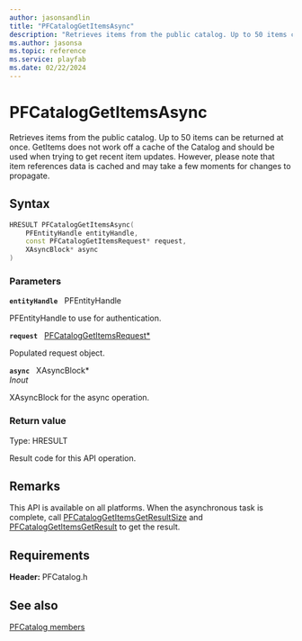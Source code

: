 ```yaml
---
author: jasonsandlin
title: "PFCatalogGetItemsAsync"
description: "Retrieves items from the public catalog. Up to 50 items can be returned at once. GetItems does not work off a cache of the Catalog and should be used when trying to get recent item updates. However, please note that item references data is cached and may take a few moments for changes to propagate."
ms.author: jasonsa
ms.topic: reference
ms.service: playfab
ms.date: 02/22/2024
---
```


# PFCatalogGetItemsAsync  

Retrieves items from the public catalog. Up to 50 items can be returned at once. GetItems does not work off a cache of the Catalog and should be used when trying to get recent item updates. However, please note that item references data is cached and may take a few moments for changes to propagate.  

## Syntax  
  
```cpp
HRESULT PFCatalogGetItemsAsync(  
    PFEntityHandle entityHandle,  
    const PFCatalogGetItemsRequest* request,  
    XAsyncBlock* async  
)  
```  
  
### Parameters  
  
**`entityHandle`** &nbsp; PFEntityHandle  
  
PFEntityHandle to use for authentication.  
  
**`request`** &nbsp; [PFCatalogGetItemsRequest*](../../pfcatalogtypes/structs/pfcataloggetitemsrequest.md)  
  
Populated request object.  
  
**`async`** &nbsp; XAsyncBlock*  
*_Inout_*  
  
XAsyncBlock for the async operation.  
  
  
### Return value
Type: HRESULT
  
Result code for this API operation.
  
## Remarks  
  
This API is available on all platforms. When the asynchronous task is complete, call [PFCatalogGetItemsGetResultSize](pfcataloggetitemsgetresultsize.md) and [PFCatalogGetItemsGetResult](pfcataloggetitemsgetresult.md) to get the result.
  
## Requirements  
  
**Header:** PFCatalog.h
  
## See also  
[PFCatalog members](../pfcatalog_members.md)  

  
  
